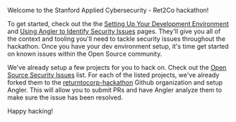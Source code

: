 Welcome to the Stanford Applied Cybersecurity - Ret2Co hackathon!

To get started, check out the the [Setting Up Your Development Environment]() and [Using Angler to Identify Security Issues]() pages. They'll give you all of the context and tooling you'll need to tackle security issues throughout the hackathon. Once you have your dev environment setup, it's time get started on known issues within the Open Source community.

We've already setup a few projects for you to hack on. Check out the [Open Source Security Issues]() list. For each of the listed projects, we've already forked them to the [returntocorp-hackathon](https://github.com/returntocorp-hackathon) Github organization and setup Angler. This will allow you to submit PRs and have Angler analyze them to make sure the issue has been resolved.

Happy hacking!